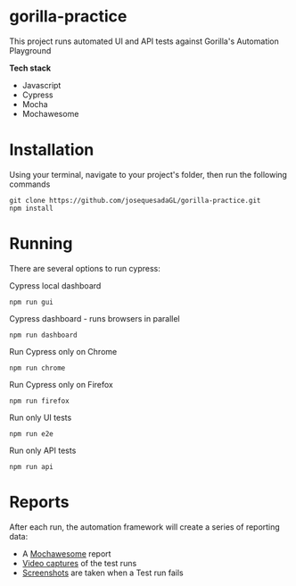 # gorilla-practice

This project runs automated UI and API tests against Gorilla's Automation Playground

**Tech stack**
- Javascript
- Cypress
- Mocha
- Mochawesome


# Installation
Using your terminal, navigate to your project's folder, then run the following commands
```
git clone https://github.com/josequesadaGL/gorilla-practice.git
npm install
```

# Running
There are several options to run cypress:

Cypress local dashboard
```
npm run gui
```

Cypress dashboard - runs browsers in parallel
```
npm run dashboard
```

Run Cypress only on Chrome
```
npm run chrome
```

Run Cypress only on Firefox
```
npm run firefox
```

Run only UI tests
```
npm run e2e
```


Run only API tests
```
npm run api
```


# Reports
After each run, the automation framework will create a series of reporting data:
- A [Mochawesome](https://user-images.githubusercontent.com/68253320/153429202-a9dad4d4-b956-42a8-bdd3-5078dcbbb8ec.png) report
- [Video captures](https://user-images.githubusercontent.com/68253320/153429757-5032abd5-acca-4db7-8753-003176360422.png) of the test runs
- [Screenshots](https://user-images.githubusercontent.com/68253320/153430357-31195fa2-7eb4-42c2-94b0-59fd2eb59a8a.png) are taken when a Test run fails

